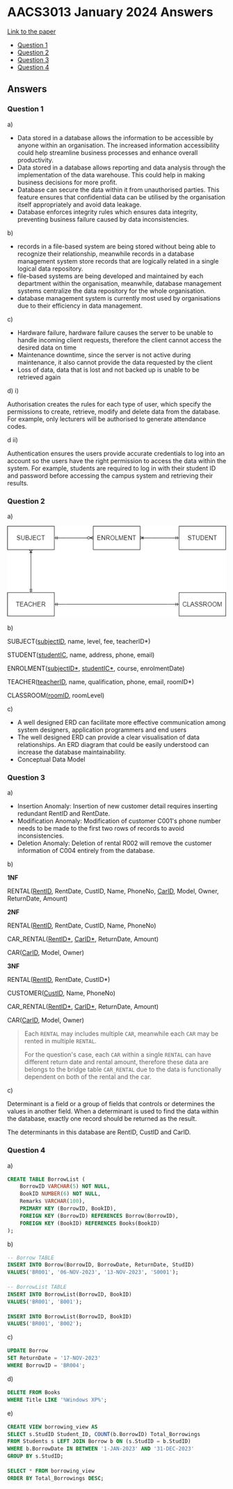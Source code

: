 <!-- @import "[TOC]" {cmd="toc" depthFrom=1 depthTo=6 orderedList=false} -->

# AACS3013 January 2024 Answers

[Link to the paper](https://eprints.tarc.edu.my/27897/1/AACS3013.pdf)

- [Question 1](#question-1)
- [Question 2](#question-2)
- [Question 3](#question-3)
- [Question 4](#question-4)

## Answers

### Question 1

a)

- Data stored in a database allows the information to be accessible by anyone within an organisation. The increased information accessibility could help streamline business processes and enhance overall productivity.
- Data stored in a database allows reporting and data analysis through the implementation of the data warehouse. This could help in making business decisions for more profit.
- Database can secure the data within it from unauthorised parties. This feature ensures that confidential data can be utilised by the organisation itself appropriately and avoid data leakage.
- Database enforces integrity rules which ensures data integrity, preventing business failure caused by data inconsistencies. 

b) 

- records in a file-based system are being stored without being able to recognize their relationship, meanwhile records in a database management system store records that are logically related in a single logical data repository.
- file-based systems are being developed and maintained by each department within the organisation, meanwhile, database management systems centralize the data repository for the whole organisation.
- database management system is currently most used by organisations due to their efficiency in data management.

c)

- Hardware failure, hardware failure causes the server to be unable to handle incoming client requests, therefore the client cannot access the desired data on time
- Maintenance downtime, since the server is not active during maintenance, it also cannot provide the data requested by the client
- Loss of data, data that is lost and not backed up is unable to be retrieved again

d) i) 

Authorisation creates the rules for each type of user, which specify the permissions to create, retrieve, modify and delete data from the database. For example, only lecturers will be authorised to generate attendance codes.

d ii) 

Authentication ensures the users provide accurate credentials to log into an account so the users have the right permission to access the data within the system. For example, students are required to log in with their student ID and password before accessing the campus system and retrieving their results.

### Question 2

a)

![ERD Diagram](./question2a.png)

b)

SUBJECT(<ins>subjectID</ins>, name, level, fee, teacherID\*)

STUDENT(<ins>studentIC</ins>, name, address, phone, email)

ENROLMENT(<ins>subjectID\*</ins>, <ins>studentIC\*</ins>, course, enrolmentDate)

TEACHER(<ins>teacherID</ins>, name, qualification, phone, email, roomID\*)

CLASSROOM(<ins>roomID</ins>, roomLevel)

c)

- A well designed ERD can facilitate more effective communication among system designers, application programmers and end users
- The well designed ERD can provide a clear visualisation of data relationships. An ERD diagram that could be easily understood can increase the database maintainability.
- Conceptual Data Model


### Question 3

a) 

- Insertion Anomaly: Insertion of new customer detail requires inserting redundant RentID and RentDate.
- Modification Anomaly: Modification of customer C001's phone number needs to be made to the first two rows of records to avoid inconsistencies.
- Deletion Anomaly: Deletion of rental R002 will remove the customer information of C004 entirely from the database.

b)

**1NF**

RENTAL(<ins>RentID</ins>, RentDate, CustID, Name, PhoneNo, <ins>CarID</ins>, Model, Owner, ReturnDate, Amount)

**2NF**

RENTAL(<ins>RentID</ins>, RentDate, CustID, Name, PhoneNo)

CAR\_RENTAL(<ins>RentID\*</ins>, <ins>CarID\*</ins>, ReturnDate, Amount)

CAR(<ins>CarID</ins>, Model, Owner)

**3NF**

RENTAL(<ins>RentID</ins>, RentDate, CustID\*)

CUSTOMER(<ins>CustID</ins>, Name, PhoneNo)

CAR\_RENTAL(<ins>RentID\*</ins>, <ins>CarID\*</ins>, ReturnDate, Amount)

CAR(<ins>CarID</ins>, Model, Owner)

> Each `RENTAL` may includes multiple `CAR`, meanwhile each `CAR` may be rented in multiple `RENTAL`.
>
> For the question's case, each `CAR` within a single `RENTAL` can have different return date and rental amount, therefore these data are
> belongs to the bridge table `CAR_RENTAL` due to the data is functionally dependent on both of the rental and the car.

c)

Determinant is a field or a group of fields that controls or determines the values in another field. When a determinant is used to find the data within the database, exactly one record should be returned as the result. 

The determinants in this database are RentID, CustID and CarID.

### Question 4

a) 

```sql
CREATE TABLE BorrowList (
	BorrowID VARCHAR(5) NOT NULL,
	BookID NUMBER(6) NOT NULL,
	Remarks VARCHAR(100),
	PRIMARY KEY (BorrowID, BookID),
	FOREIGN KEY (BorrowID) REFERENCES Borrow(BorrowID),
	FOREIGN KEY (BookID) REFERENCES Books(BookID)
);
```

b)

```sql
-- Borrow TABLE
INSERT INTO Borrow(BorrowID, BorrowDate, ReturnDate, StudID)
VALUES('BR001', '06-NOV-2023', '13-NOV-2023', 'S0001');

-- BorrowList TABLE
INSERT INTO BorrowList(BorrowID, BookID)
VALUES('BR001', 'B001');

INSERT INTO BorrowList(BorrowID, BookID)
VALUES('BR001', 'B002');
```

c)

```sql
UPDATE Borrow
SET ReturnDate = '17-NOV-2023'
WHERE BorrowID = 'BR004';
```

d)

```sql
DELETE FROM Books
WHERE Title LIKE '%Windows XP%';
```

e)

```sql
CREATE VIEW borrowing_view AS
SELECT s.StudID Student_ID, COUNT(b.BorrowID) Total_Borrowings
FROM Students s LEFT JOIN Borrow b ON (s.StudID = b.StudID)
WHERE b.BorrowDate IN BETWEEN '1-JAN-2023' AND '31-DEC-2023'
GROUP BY s.StudID;

SELECT * FROM borrowing_view
ORDER BY Total_Borrowings DESC;
```
